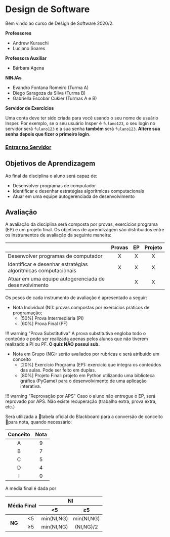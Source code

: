 # Design de Software

Bem vindo ao curso de Design de Software 2020/2.

**Professores**

* Andrew Kurauchi
* Luciano Soares

**Professora Auxiliar**

* Bárbara Agena

**NINJAs**

* Evandro Fontana Romeiro (Turma A)
* Diego Saragoza da Silva (Turma B)
* Gabriella Escobar Cukier (Turmas A e B)

**Servidor de Exercícios**

Uma conta deve ter sido criada para você usando o seu nome de usuário Insper. Por exemplo, se o seu usuário Insper é `fulano123`, o seu login no servidor será `fulano123` e a sua senha **também** será `fulano123`. **Altere sua senha depois que fizer o primeiro login**.

<h3 class="text-center"><a href="http://softdes.insper.edu.br/" class="md-button md-button--primary">Entrar no Servidor</a></h3>

## Objetivos de Aprendizagem

Ao final da disciplina o aluno será capaz de:

* Desenvolver programas de computador
* Identificar e desenhar estratégias algorítmicas computacionais
* Atuar em uma equipe autogerenciada de desenvolvimento

## Avaliação

A avaliação da disciplina será composta por provas, exercícios programa (EP) e um projeto final. Os objetivos de aprendizagem são distribuídos entre os instrumentos de avaliação da seguinte maneira:

|                                                                | Provas | EP | Projeto |
|----------------------------------------------------------------|:------:|:--:|:-------:|
| Desenvolver programas de computador                            |    X   |  X |    X    |
| Identificar e desenhar estratégias algorítmicas computacionais |    X   |  X |    X    |
| Atuar em uma equipe autogerenciada de desenvolvimento          |        |  X |    X    |

Os pesos de cada instrumento de avaliação é apresentado a seguir:

* Nota Individual (NI): provas compostas por exercícios práticos de programação;
    * [50%] Prova Intermediária (PI)
    * [60%] Prova Final (PF)

!!! warning "Prova Substitutiva"
    A prova substitutiva engloba todo o conteúdo e pode ser realizada apenas pelos alunos que não tiverem realizado a PI ou PF.
    **O quiz NÃO possui sub.**

* Nota em Grupo (NG): serão avaliados por rubricas e será atribuído um conceito
    * [20%] Exercício Programa (EP): exercício que integra os conteúdos das aulas. Pode ser feito em duplas.
    * [80%] Projeto Final: projeto em Python utilizando uma biblioteca gráfica (PyGame) para o desenvolvimento de uma aplicação interativa.

!!! warning "Reprovação por APS"
    Caso o aluno não entregue o EP, será reprovado por APS. Não existe recuperação (trabalho extra, prova extra, etc.)

Será utilizada a tabela oficial do Blackboard para a conversão de conceito para nota, quando necessário:

| Conceito | Nota |
|:--------:|:----:|
|     A    |   9  |
|     B    |   7  |
|     C    |   5  |
|     D    |   4  |
|     I    |   0  |

A média final é dada por

<table>
    <thead>
        <tr>
            <th align="center" rowspan=2 colspan=2>Média Final</th>
            <th align="center" colspan=2>NI</th>
        </tr>
        <tr>
            <th align="center">&lt;5</th>
            <th align="center">&ge;5</th>
        </tr>
    </thead>
    <tbody>
        <tr>
            <th align="center" rowspan=2>NG</th>
            <td align="center">&lt;5</td>
            <td align="center">min(NI,NG)</td>
            <td align="center">min(NI,NG)</td>
        </tr>
        <tr>
            <td align="center">&ge;5</td>
            <td align="center">min(NI,NG)</td>
            <td align="center">(NI,NG)/2</td>
        </tr>
    </tbody>
</table>
